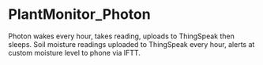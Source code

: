 # PlantMonitor_Photon
Photon wakes every hour, takes reading, uploads to ThingSpeak then sleeps. 
Soil moisture readings uploaded to ThingSpeak every hour, alerts at custom moisture level to phone via IFTT.
